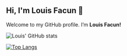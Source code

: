 ## Hi, I'm Louis Facun 👋

Welcome to my GitHub profile.
I’m **Louis Facun!**

![Louis' GitHub stats](https://github-readme-stats.vercel.app/api?username=louisfacun&show_icons=true)

[![Top Langs](https://github-readme-stats.vercel.app/api/top-langs/?username=louisfacun)](https://github.com/anuraghazra/github-readme-stats)
